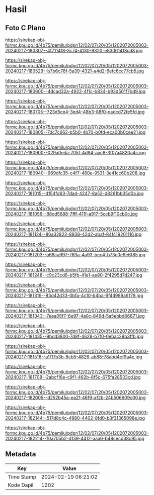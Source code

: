# Hasil

## Foto C Plano

https://sirekap-obj-formc.kpu.go.id/4b75/pemilu/pdpr/12/02/07/20/05/1202072005003-20240217-180307--4f711418-3c74-4130-9320-e83061418cd8.jpg

https://sirekap-obj-formc.kpu.go.id/4b75/pemilu/pdpr/12/02/07/20/05/1202072005003-20240217-180529--b7b6c78f-5a39-4321-a4d2-6efc6cc77cb5.jpg

https://sirekap-obj-formc.kpu.go.id/4b75/pemilu/pdpr/12/02/07/20/05/1202072005003-20240217-180600--4dcad32a-4922-4f1c-b834-b93d501f7bd9.jpg

https://sirekap-obj-formc.kpu.go.id/4b75/pemilu/pdpr/12/02/07/20/05/1202072005003-20240217-180705--723d5ce4-3ed4-48b3-88f0-cadcd72fe5fd.jpg

https://sirekap-obj-formc.kpu.go.id/4b75/pemilu/pdpr/12/02/07/20/05/1202072005003-20240217-180805--7dc7c662-b5b0-4b70-b0fd-eca00b0cee21.jpg

https://sirekap-obj-formc.kpu.go.id/4b75/pemilu/pdpr/12/02/07/20/05/1202072005003-20240217-180900--029a0eda-705f-4d94-aac8-3f07a4820a4c.jpg

https://sirekap-obj-formc.kpu.go.id/4b75/pemilu/pdpr/12/02/07/20/05/1202072005003-20240217-180940--969dfc35-c4f7-460e-9531-3e41cc60b208.jpg

https://sirekap-obj-formc.kpu.go.id/4b75/pemilu/pdpr/12/02/07/20/05/1202072005003-20240217-181015--d154fd63-7dad-4247-8a53-d8261bb35d0a.jpg

https://sirekap-obj-formc.kpu.go.id/4b75/pemilu/pdpr/12/02/07/20/05/1202072005003-20240217-181056--88cd5688-7fff-411f-a917-5ccb9f10cb0c.jpg

https://sirekap-obj-formc.kpu.go.id/4b75/pemilu/pdpr/12/02/07/20/05/1202072005003-20240217-181124--86a32822-8938-42d2-abaf-84f419201116.jpg

https://sirekap-obj-formc.kpu.go.id/4b75/pemilu/pdpr/12/02/07/20/05/1202072005003-20240217-181203--a68ca997-763a-4a93-bec4-b73c0e9e6f85.jpg

https://sirekap-obj-formc.kpu.go.id/4b75/pemilu/pdpr/12/02/07/20/05/1202072005003-20240217-181248--c9c23cd6-b5fb-41e1-ae80-2f4295d7d247.jpg

https://sirekap-obj-formc.kpu.go.id/4b75/pemilu/pdpr/12/02/07/20/05/1202072005003-20240217-181319--83d42d33-0bfa-4c10-b4ba-9f4d989a6179.jpg

https://sirekap-obj-formc.kpu.go.id/4b75/pemilu/pdpr/12/02/07/20/05/1202072005003-20240217-181343--7eea05f7-6e97-4a0c-849d-5a5ebbd66871.jpg

https://sirekap-obj-formc.kpu.go.id/4b75/pemilu/pdpr/12/02/07/20/05/1202072005003-20240217-181435--9bcd3800-7d9f-4628-b7f0-0ebac29b3ffb.jpg

https://sirekap-obj-formc.kpu.go.id/4b75/pemilu/pdpr/12/02/07/20/05/1202072005003-20240217-181516--a1f17b3b-6cb5-4826-ab88-78abd4ef9a4e.jpg

https://sirekap-obj-formc.kpu.go.id/4b75/pemilu/pdpr/12/02/07/20/05/1202072005003-20240217-181708--2abcf16e-c9f1-462b-8f5c-675fa28533cd.jpg

https://sirekap-obj-formc.kpu.go.id/4b75/pemilu/pdpr/12/02/07/20/05/1202072005003-20240217-182005--d252b45a-ea2f-46f9-af2b-24b506609c00.jpg

https://sirekap-obj-formc.kpu.go.id/4b75/pemilu/pdpr/12/02/07/20/05/1202072005003-20240217-182144--517d8c4c-4980-4402-8fd0-b3f31365098e.jpg

https://sirekap-obj-formc.kpu.go.id/4b75/pemilu/pdpr/12/02/07/20/05/1202072005003-20240217-182214--f0a705b2-d139-4412-aaa6-b48cecd38c95.jpg


## Metadata

| Key        | Value               |
| ---------- | ------------------- |
| Time Stamp | 2024-02-19 06:21:02 |
| Kode Dapil | 1202                |



